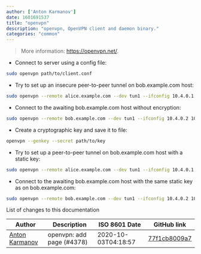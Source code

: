 ```yaml
---
author: ['Anton Karmanov']
date: 1601691537
title: "openvpn"
description: "openvpn, OpenVPN client and daemon binary."
categories: "common"
---
```

> More information: <https://openvpn.net/>.

- Connect to server using a config file:

```bash
sudo openvpn path/to/client.conf
```

- Try to set up an insecure peer-to-peer tunnel on bob.example.com host:

```bash
sudo openvpn --remote alice.example.com --dev tun1 --ifconfig 10.4.0.1 10.4.0.2
```

- Connect to the awaiting bob.example.com host without encryption:

```bash
sudo openvpn --remote bob.example.com --dev tun1 --ifconfig 10.4.0.2 10.4.0.1
```

- Create a cryptographic key and save it to file:

```bash
openvpn --genkey --secret path/to/key
```

- Try to set up a peer-to-peer tunnel on bob.example.com host with a static key:

```bash
sudo openvpn --remote alice.example.com --dev tun1 --ifconfig 10.4.0.1 10.4.0.2 --secret path/to/key
```

- Connect to the awaiting bob.example.com host with the same static key as on bob.example.com:

```bash
sudo openvpn --remote bob.example.com --dev tun1 --ifconfig 10.4.0.2 10.4.0.1 --secret path/to/key
```
List of changes to this documentation


Author | Description | ISO 8601 Date | GitHub link
------|-----|-----|-----
[Anton Karmanov](mailto:a.karmanov@inventati.org) | openvpn: add page (#4378) | 2020-10-03T04:18:57 | [77f1cb8009a7](https://github.com/tldr-pages/tldr/commit/77f1cb8009a7887b500bf998572b6af12d5d6f23)

